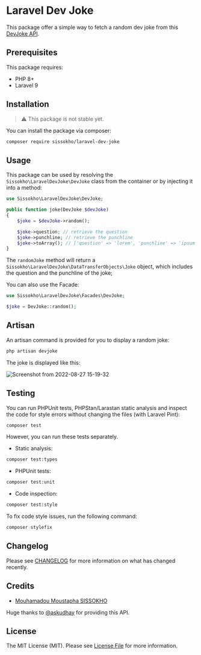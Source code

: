 # Laravel Dev Joke

This package offer a simple way to fetch a random dev joke from this [DevJoke API](https://documenter.getpostman.com/view/16443297/TzkyLee7).

## Prerequisites

This package requires:

-   PHP 8+
-   Laravel 9

## Installation

> :warning: This package is not stable yet.

You can install the package via composer:

```bash
composer require sissokho/laravel-dev-joke
```

## Usage

This package can be used by resolving the `Sissokho\LaravelDevJoke\DevJoke` class from the container or by injecting it into a method:

```php
use Sissokho\LaravelDevJoke\DevJoke;

public function joke(DevJoke $devJoke)
{
    $joke = $devJoke->random();

    $joke->question; // retrieve the question
    $joke->punchline; // retrieve the punchline
    $joke->toArray(); // ['question' => 'lorem', 'punchline' => 'ipsum']
}
```

The `randomJoke` method will return a `Sissokho\LaravelDevJoke\DataTransferObjects\Joke` object, which includes the question and the punchline of the joke;

You can also use the Facade:

```php
use Sissokho\LaravelDevJoke\Facades\DevJoke;

$joke = DevJoke::random();
```

## Artisan

An artisan command is provided for you to display a random joke:

```bash
php artisan devjoke
```

The joke is displayed like this:

![Screenshot from 2022-08-27 15-19-32](https://user-images.githubusercontent.com/31145894/187036552-5a211546-d02c-418c-8cf5-73d167166540.png)

## Testing

You can run PHPUnit tests, PHPStan/Larastan static analysis and inspect the code for style errors without changing the files (with Laravel Pint):

```bash
composer test
```

However, you can run these tests separately.

-   Static analysis:

```bash
composer test:types
```

-   PHPUnit tests:

```bash
composer test:unit
```

-   Code inspection:

```bash
composer test:style
```

To fix code style issues, run the following command:

```bash
composer stylefix
```

## Changelog

Please see [CHANGELOG](./CHANGELOG.md) for more information on what has changed recently.

## Credits

-   [Mouhamadou Moustapha SISSOKHO](https://github.com/sissokho)

Huge thanks to [@askudhay](https://twitter.com/askudhay) for providing this API.

## License

The MIT License (MIT). Please see [License File](./LICENSE.md) for more information.
